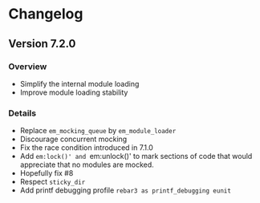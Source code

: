 # Changelog

## Version 7.2.0

### Overview

* Simplify the internal module loading
* Improve module loading stability

### Details

* Replace `em_mocking_queue` by `em_module_loader`
* Discourage concurrent mocking
* Fix the race condition introduced in 7.1.0
* Add `em:lock()' and `em:unlock()' to mark sections of code
  that would appreciate that no modules are mocked.
* Hopefully fix #8
* Respect `sticky_dir`
* Add printf debugging profile `rebar3 as printf_debugging eunit`
